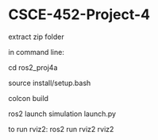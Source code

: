 # CSCE-452-Project-4

extract zip folder

in command line:

cd ros2_proj4a

source install/setup.bash

colcon build

ros2 launch simulation launch.py

to run rviz2: ros2 run rviz2 rviz2

